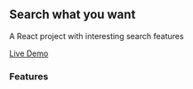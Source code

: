 ## Search what you want

A React project with interesting search features

[Live Demo]()

### Features
